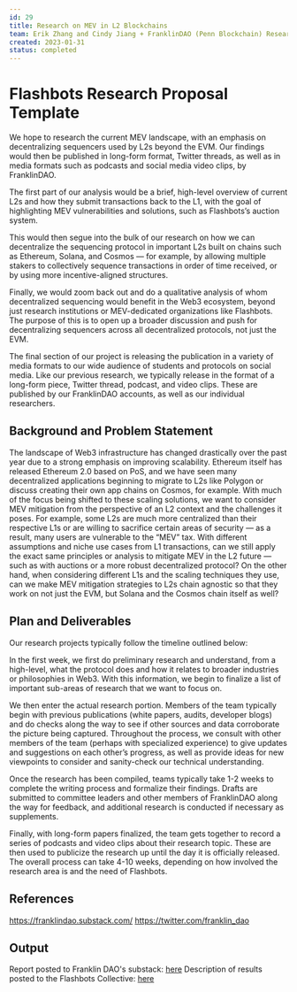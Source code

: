 ```yaml
---
id: 29
title: Research on MEV in L2 Blockchains
team: Erik Zhang and Cindy Jiang + FranklinDAO (Penn Blockchain) Research Committee
created: 2023-01-31
status: completed
---
```


# Flashbots Research Proposal Template

We hope to research the current MEV landscape, with an emphasis on decentralizing sequencers used by L2s beyond the EVM. Our findings would then be published in long-form format, Twitter threads, as well as in media formats such as podcasts and social media video clips, by FranklinDAO.

The first part of our analysis would be a brief, high-level overview of current L2s and how they submit transactions back to the L1, with the goal of highlighting MEV vulnerabilities and solutions, such as Flashbots’s auction system. 

This would then segue into the bulk of our research on how we can decentralize the sequencing protocol in important L2s built on chains such as Ethereum, Solana, and Cosmos — for example, by allowing multiple stakers to collectively sequence transactions in order of time received, or by using more incentive-aligned structures.

Finally, we would zoom back out and do a qualitative analysis of whom decentralized sequencing would benefit in the Web3 ecosystem, beyond just research institutions or MEV-dedicated organizations like Flashbots. The purpose of this is to open up a broader discussion and push for decentralizing sequencers across all decentralized protocols, not just the EVM.

The final section of our project is releasing the publication in a variety of media formats to our wide audience of students and protocols on social media. Like our previous research, we typically release in the format of a long-form piece, Twitter thread, podcast, and video clips. These are published by our FranklinDAO accounts, as well as our individual researchers. 


## Background and Problem Statement
The landscape of Web3 infrastructure has changed drastically over the past year due to a strong emphasis on improving scalability. Ethereum itself has released Ethereum 2.0 based on PoS, and we have seen many decentralized applications beginning to migrate to L2s like Polygon or discuss creating their own app chains on Cosmos, for example. With much of the focus being shifted to these scaling solutions, we want to consider MEV mitigation from the perspective of an L2 context and the challenges it poses. For example, some L2s are much more centralized than their respective L1s or are willing to sacrifice certain areas of security — as a result, many users are vulnerable to the “MEV” tax.
With different assumptions and niche use cases from L1 transactions, can we still apply the exact same principles or analysis to mitigate MEV in the L2 future — such as with auctions or a more robust decentralized protocol? On the other hand, when considering different L1s and the scaling techniques they use, can we make MEV mitigation strategies to L2s chain agnostic so that they work on not just the EVM, but Solana and the Cosmos chain itself as well? 

## Plan and Deliverables
Our research projects typically follow the timeline outlined below:

In the first week, we first do preliminary research and understand, from a high-level, what the protocol does and how it relates to broader industries or philosophies in Web3. With this information, we begin to finalize a list of important sub-areas of research that we want to focus on. 

We then enter the actual research portion. Members of the team typically begin with previous publications (white papers, audits, developer blogs) and do checks along the way to see if other sources and data corroborate the picture being captured. Throughout the process, we consult with other members of the team (perhaps with specialized experience) to give updates and suggestions on each other’s progress, as well as provide ideas for new viewpoints to consider and sanity-check our technical understanding.

Once the research has been compiled, teams typically take 1-2 weeks to complete the writing process and formalize their findings. Drafts are submitted to committee leaders and other members of FranklinDAO along the way for feedback, and additional research is conducted if necessary as supplements. 

Finally, with long-form papers finalized, the team gets together to record a series of podcasts and video clips about their research topic. These are then used to publicize the research up until the day it is officially released. The overall process can take 4-10 weeks, depending on how involved the research area is and the need of Flashbots.


## References
https://franklindao.substack.com/
https://twitter.com/franklin_dao 

## Output
Report posted to Franklin DAO's substack: [here](https://franklindao.substack.com/p/sequencers-and-maximal-extractable#%C2%A7appendix)
Description of results posted to the Flashbots Collective: [here](https://collective.flashbots.net/t/frp-29-research-on-mev-in-l2-blockchains/1617/2)

